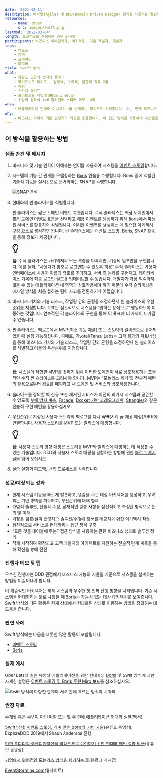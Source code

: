 ```yaml
---
date: '2021-02-11'
description: 애자일(Agile) 및 DDD(Domain Driven Design) 원칙을 사용하는 일련의 경량 기법으로, 이를 통해 팀은 충분히 소프트웨어 시스템을 현대화할 만큼의 계획을 수립할 수 있습니다.
resources:
    - name: cover
      src: images/swift.png
lastmod: '2021-03-04'
length: 포괄적으로 수행하는 경우 2~4일
participants: 비즈니스 이해관계자, 아키텍트, 기술 책임자, 개발자
tags:
    - 킥오프
    - 검색
    - 프레이밍
    - 최적화
title: Swift 방식
what:
    - 화살표 모양의 접착식 플래그
    - 화이트보드 테이프 - 검정색, 초록색, 빨간색 각각 2롤
    - 가위
    - 스카치 테이프
    - 화이트보드 작업대(90cm x 60cm)
    - 초강력 접착식 4x6 멀티컬러 스티커 메모, 4팩
when:
    - 애플리케이션 현대화 이니셔티브를 반복하는 방식으로 시작합니다. 이는 현재 비즈니스 기능을 신속하게 검토하고 “향후” 아키텍처를 계획하는 간단한 컨설팅 참여가 될 수 있는 [App Navigator](https://tanzu.vmware.com/application-modernization)의 핵심 방법입니다. VMware의 전문가들은 Swift 방법을 실행하여 아키텍처, 경계, 위험이나 우려 지점을 찾아낸 다음 현재 상태에서 미래 상태로 나아갈 방향을 매핑합니다.
why:
    - 비즈니스 리더와 기술 담당자의 의견을 조율합니다. 이 접근 방식을 사용하여 시스템을 세분화하고, 시스템이 “동작하기 바라는” 방식과 향후 목표를 매핑하는 개념적인 아키텍처 계획을 개발합니다. VMware는 이렇게 하는 것이 중요한 시스템 현대화에 특히 중요함을 알게 되었습니다. 개발 팀을 조직하는 방법에 관한 결정을 알리고 비즈니스와 기술적인 관점에서 작업의 우선순위를 지정합니다. 현재 상황과 원하는 상태 간의 길을 정의하는 ‘포괄적인’ 방법으로서도 유용합니다.
---
```


<h2 id="how-to-use-this-method">이 방식을 활용하는
방법</h2>

<div class="bg-gray-dark p-lg-5 p-3 mb-4"><div
class="col-lg-9"><h3
id="sample-agenda--prompts">샘플 안건 및 메시지</h3>

<ol>

<li>

<p>비즈니스 및 기술 인력이 이해하는 언어를 사용하여 시스템을 <a
href="https://tanzu.vmware.com/developer/practices/event-storming">이벤트
스토밍</a>합니다.</p>

</li>

<li>

<p>시스템의 기능 간 관계를 모델링하는 <a
href="https://tanzu.vmware.com/developer/practices/boris">Boris</a>
연습을 수행합니다. Boris 중에 식별된 기술적 기능을 실시간으로 문서화하는 SNAP를 수행합니다.</p>

<p><img
src="https://tanzu.vmware.com/developer/practices/swift-method/images/snap.jpg"
alt="SNAP 분석"  /></p>

</li>

<li>

<p>현대화의 씬 슬라이스를 식별합니다.</p>

<p>씬 슬라이스는 짧은 도메인 이벤트 흐름입니다. 수직 슬라이스는 핵심 도메인에서 짧은 도메인 이벤트 흐름을
선택하고 해당 이벤트를 생성하기 위해 <a
href="https://tanzu.vmware.com/developer/practices/boris">Boris</a>에서
파생된 서비스를 활용하여 식별됩니다. 이러한 이벤트를 생성하는 데 필요한 아키텍처 구성 요소로 생각하면 됩니다. 씬
슬라이스에는 <a
href="https://tanzu.vmware.com/developer/practices/event-storming">이벤트
스토밍</a>, <a
href="https://tanzu.vmware.com/developer/practices/boris">Boris</a>,
SNAP 활동을 통해 정보가 제공됩니다.</p>

<div class="callout td-box--gray-darkest p-3 my-5
border-bottom border-right border-left border-top row"><div
class="col-1 row align-items-center
justify-content-center"><svg height="30"
aria-hidden="true" focusable="false"
data-prefix="far" data-icon="lightbulb"
role="img" xmlns="http://www.w3.org/2000/svg"
viewBox="0 0 352 512" class="svg-inline--fa
fa-lightbulb"><path fill="currentColor"
d="M176 80c-52.94 0-96 43.06-96 96 0 8.84 7.16 16 16 16s16-7.16
16-16c0-35.3 28.72-64 64-64 8.84 0 16-7.16 16-16s-7.16-16-16-16zM96.06
459.17c0 3.15.93 6.22 2.68 8.84l24.51 36.84c2.97 4.46 7.97 7.14 13.32
7.14h78.85c5.36 0 10.36-2.68 13.32-7.14l24.51-36.84c1.74-2.62 2.67-5.7
2.68-8.84l.05-43.18H96.02l.04 43.18zM176 0C73.72 0 0 82.97 0 176c0
44.37 16.45 84.85 43.56 115.78 16.64 18.99 42.74 58.8 52.42
92.16v.06h48v-.12c-.01-4.77-.72-9.51-2.15-14.07-5.59-17.81-22.82-64.77-62.17-109.67-20.54-23.43-31.52-53.15-31.61-84.14-.2-73.64
59.67-128 127.95-128 70.58 0 128 57.42 128 128 0 30.97-11.24
60.85-31.65 84.14-39.11 44.61-56.42 91.47-62.1 109.46a47.507 47.507 0
0 0-2.22 14.3v.1h48v-.05c9.68-33.37 35.78-73.18 52.42-92.16C335.55
260.85 352 220.37 352 176 352 78.8 273.2 0 176 0z"
class=""></path></svg></div><div
class="col-11"><p><strong>팁</strong>:
수직 슬라이스는 아키텍처의 모든 계층을 다루지만, 기능의 일부만을 구현합니다. 예를 들어, “사용자가 암호로 로그인할 수
있도록 허용” 수직 슬라이스는 사용자 인터페이스에 사용자 이름과 암호를 추가하고, 서버 측 논리를 구현하고, 데이터베이스
기록에 최종 로그인 필드를 업데이트할 수 있습니다. 개발자가 가장 익숙하지 않을 수 있는 애플리케이션 내 영역과 상호작용해야
하기 때문에 수직 슬라이싱은 애자일 방식을 처음 접하는 팀이 사고를 전환하기가
어렵습니다.</p></div></div>

</li>

<li>

<p>비즈니스 가치와 기술 리스크, 작업량 간의 균형을 조정하면서 씬 슬라이스의 우선순위를 지정합니다. 목표는
점진적으로 시스템을 “원하는 방식으로” 행동하도록 이동하는 것입니다. 연속적인 각 슬라이스의 구현을 통해 이 목표에 더 가까이
다가갈 수 있습니다.</p>

</li>

<li>

<p>씬 슬라이스는 백로그에서 MVP(최소 기능 제품) 또는 스토리의 컬렉션으로 캡처되었을 때 실행 가능해집니다.
때때로, Pivotal/Tanzu Labs는 고객 팀과의 파트너십을 통해 비즈니스 가치와 기술 리스크, 작업량 간의 균형을
조정하면서 씬 슬라이스를 식별하고 이들의 우선순위를 지정합니다.</p>

<div class="callout td-box--gray-darkest p-3 my-5
border-bottom border-right border-left border-top row"><div
class="col-1 row align-items-center
justify-content-center"><svg height="30"
aria-hidden="true" focusable="false"
data-prefix="far" data-icon="lightbulb"
role="img" xmlns="http://www.w3.org/2000/svg"
viewBox="0 0 352 512" class="svg-inline--fa
fa-lightbulb"><path fill="currentColor"
d="M176 80c-52.94 0-96 43.06-96 96 0 8.84 7.16 16 16 16s16-7.16
16-16c0-35.3 28.72-64 64-64 8.84 0 16-7.16 16-16s-7.16-16-16-16zM96.06
459.17c0 3.15.93 6.22 2.68 8.84l24.51 36.84c2.97 4.46 7.97 7.14 13.32
7.14h78.85c5.36 0 10.36-2.68 13.32-7.14l24.51-36.84c1.74-2.62 2.67-5.7
2.68-8.84l.05-43.18H96.02l.04 43.18zM176 0C73.72 0 0 82.97 0 176c0
44.37 16.45 84.85 43.56 115.78 16.64 18.99 42.74 58.8 52.42
92.16v.06h48v-.12c-.01-4.77-.72-9.51-2.15-14.07-5.59-17.81-22.82-64.77-62.17-109.67-20.54-23.43-31.52-53.15-31.61-84.14-.2-73.64
59.67-128 127.95-128 70.58 0 128 57.42 128 128 0 30.97-11.24
60.85-31.65 84.14-39.11 44.61-56.42 91.47-62.1 109.46a47.507 47.507 0
0 0-2.22 14.3v.1h48v-.05c9.68-33.37 35.78-73.18 52.42-92.16C335.55
260.85 352 220.37 352 176 352 78.8 273.2 0 176 0z"
class=""></path></svg></div><div
class="col-11"><p><strong>팁</strong>:
시스템에 적합한 MVP를 정하기 위해 이러한 도메인이 서로 상호작용하는 포괄적인 수직 씬 슬라이스를 고려해야 합니다. MVP는
<a
href="https://tanzu.vmware.com/content/blog/strangling-a-monolith-by-focusing-on-roi"
target="_blank" rel="nofollow">“모놀리스
제거”</a>와 전술적 패턴의 활용으로부터 경로를 매핑하고 새 도메인 및 서비스와
상호작용합니다.</p></div></div>

</li>

<li>

<p>슬라이스를 정의할 때 신규 또는 제거된 서비스가 이전의 레거시 시스템과 공존할 수 있도록 <a
href="https://docs.microsoft.com/en-us/azure/architecture/patterns/anti-corruption-layer"
target="_blank">부패 방지 계층</a>, <a
href="https://en.wikipedia.org/wiki/Facade_pattern"
target="_blank">Facade</a>, <a
href="https://www.swiftbird.us/docket-choreography"
target="_blank">Docket 기반 코레오그래피</a>, <a
href="https://martinfowler.com/bliki/StranglerFigApplication.html"
target="_blank">Strangler</a>와 같은 전술적 구현 패턴을
활용하십시오.</p>

</li>

<li>

<p>우선순위로 지정된 사용자 스토리의 백로그를 다시
<em><strong>목표</strong></em>(사례 곧 제공 예정)/OKR에
연결합니다. 사용자 스토리를 MVP 또는 릴리스에 매핑합니다.</p>

<div class="callout td-box--gray-darkest p-3 my-5
border-bottom border-right border-left border-top row"><div
class="col-1 row align-items-center
justify-content-center"><svg height="30"
aria-hidden="true" focusable="false"
data-prefix="far" data-icon="lightbulb"
role="img" xmlns="http://www.w3.org/2000/svg"
viewBox="0 0 352 512" class="svg-inline--fa
fa-lightbulb"><path fill="currentColor"
d="M176 80c-52.94 0-96 43.06-96 96 0 8.84 7.16 16 16 16s16-7.16
16-16c0-35.3 28.72-64 64-64 8.84 0 16-7.16 16-16s-7.16-16-16-16zM96.06
459.17c0 3.15.93 6.22 2.68 8.84l24.51 36.84c2.97 4.46 7.97 7.14 13.32
7.14h78.85c5.36 0 10.36-2.68 13.32-7.14l24.51-36.84c1.74-2.62 2.67-5.7
2.68-8.84l.05-43.18H96.02l.04 43.18zM176 0C73.72 0 0 82.97 0 176c0
44.37 16.45 84.85 43.56 115.78 16.64 18.99 42.74 58.8 52.42
92.16v.06h48v-.12c-.01-4.77-.72-9.51-2.15-14.07-5.59-17.81-22.82-64.77-62.17-109.67-20.54-23.43-31.52-53.15-31.61-84.14-.2-73.64
59.67-128 127.95-128 70.58 0 128 57.42 128 128 0 30.97-11.24
60.85-31.65 84.14-39.11 44.61-56.42 91.47-62.1 109.46a47.507 47.507 0
0 0-2.22 14.3v.1h48v-.05c9.68-33.37 35.78-73.18 52.42-92.16C335.55
260.85 352 220.37 352 176 352 78.8 273.2 0 176 0z"
class=""></path></svg></div><div
class="col-11"><p><strong>팁</strong>:
사용자 스토리 영향 매핑은 스토리를 MVP와 릴리스에 매핑하는 데 적용할 수 있는 기술입니다. DDD와 사용자 스토리 매핑을
결합하는 방법에 관한 <a
href="https://blog.eriksen.com.br/en/mapping-domain-knowledge"
target="_blank">블로그 게시글</a>을 읽어
보십시오.</p></div></div>

</li>

<li>

<p>실습 실험과 피드백, 반복 프로세스를 시작합니다.</p>

</li>

</ol>

</div></div>

<div class="bg-gray-dark p-lg-5 p-3 mb-4"><div
class="col-lg-9"><h3
id="successexpected-outcomes">성공/예상되는 성과</h3>

<ul>

<li>현재 시스템 기능을 빠르게 발견하고, 영감을 주는 대상 아키텍처를 생성하고, 우려되는 기반 영역을 파악하고,
우선순위에 대해 합의</li>

<li>개념적 솔루션, 전술적 수정, 잠재적인 절충 사항을 점진적이고 측정된 방식으로 논의 및
이해</li>

<li>가정을 검증/실격 판정하고 솔루션/수정에 정보를 제공하기 위한 아키텍처 작업</li>

<li>점진적으로 서비스를 현대화하는 접근 방식 구축</li>

<li>“모든 것을 테이블에 두는” 접근 방식을 사용하는 관련 비즈니스 성과로 솔루션 정의</li>

<li>작게 시작하여 확장되고 고객 개발자와 아키텍트를 지원하는 전술적 단계 계획을 통해 확신을 향해
전진</li>

</ul>

</div></div>

<div class="bg-gray-dark p-lg-5 p-3 mb-4"><div
class="col-lg-9"><h3
id="facilitator-notes--tips">진행자 메모 및 팁</h3>

<p>우수한 진행자는 DDD 관점에서 비즈니스 기능의 지원을 기준으로 시스템을 설계하는 방법을 이끌어내야
합니다.</p>

<p>이 개념적인 아키텍처는 이제 시스템의 우수한 첫 번째 진행 방향을 나타냅니다. 기존 시스템을 현대화하는 툴로
사용될 때 <a
href="https://tanzu.vmware.com/developer/practices/boris">Boris</a>는
가능성 있는 대상 아키텍처를 보여줍니다. Swift 방식의 다른 활동은 현재 상태에서 현대화된 상태로 이동하는 방법을 정의하는
데 도움을 줍니다.</p>

</div></div>

<div class="bg-gray-dark p-lg-5 p-3 mb-4"><div
class="col-lg-9"><h3
id="related-practices">관련 사례</h3>

<p>Swift 방식에는 다음을 비롯한 많은 활동이 포함됩니다.</p>

<ul>

<li><a
href="https://tanzu.vmware.com/developer/practices/event-storming">이벤트
스토밍</a></li>

<li><a
href="https://tanzu.vmware.com/developer/practices/boris">Boris</a></li>

</ul>

</div></div>

<div class="bg-gray-dark p-lg-5 p-3 mb-4"><div
class="col-lg-9"><h3
id="real-world-examples">실제 예시</h3>

<p>Uber Eats와 같은 유형의 애플리케이션을 위한 현대화의 <a
href="https://tanzu.vmware.com/developer/practices/boris">Boris</a>
및 Swift 방식에 대한 자세한 설명은 <a
href="https://miro.com/app/board/o9J_kzaSk0E=/"
target="_blank">이벤트 스토밍 및 Boris 훈련 Miro 보드</a>를
참조하십시오.</p>

<p><img
src="https://tanzu.vmware.com/developer/practices/swift-method/images/example-1.png"
alt="Swift 방식의 다양한 단계와 서로 간에 흐르는 방식의 시각화"  /></p>

</div></div>

<div class="bg-gray-dark p-lg-5 p-3 mb-4"><div
class="col-lg-9"><h3
id="recommended-reading">권장 자료</h3>

<p><a
href="https://tanzu.vmware.com/content/white-papers/tackle-application-modernization-in-days-and-weeks-not-months-and-years"
target="_blank">수개월 혹은 수년이 아닌 며칠 또는 몇 주 만에 애플리케이션 현대화
실현</a>(백서)</p>

<p><a
href="https://www.youtube.com/watch?v=7-fRtd8LUwA"
target="_blank">Swift 방식: 이벤트 스토밍, 거미 같은 Boris와 기타
기술</a>(유튜브 동영상), ExploreDDD 2019에서 Shaun Anderson 진행</p>

<p><a
href="https://www.youtube.com/watch?v=s5qeE4qii6M"
target="_blank">미션 크리티컬 애플리케이션을 클라우드로 이전하기 위한 현대화 패턴 심층
탐구</a>(유튜브 동영상)</p>

<p><a
href="https://tanzu.vmware.com/content/slides/the-modern-family-modernizing-applications-to-pivotal-cloud-foundry-getting-out-of-the-big-ball-of-mud"
target="_blank">기업에서 위협적인 모놀리스 방식을 제거하는 툴</a>(블로그
게시글)</p>

<p><a href="https://www.eventstorming.com/"
target="_blank">EventStorming.com</a>(웹사이트)</p>

</div></div>
